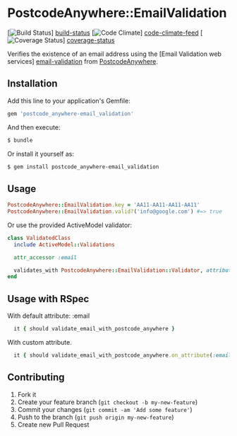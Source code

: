# PostcodeAnywhere::EmailValidation

[![Build Status][build-status-badge]] [build-status]
[![Code Climate][code-climate-badge]] [code-climate-feed]
[![Coverage Status][coverage-status-badge]] [coverage-status]

Verifies the existence of an email address using the
[Email Validation web services] [email-validation]
from [PostcodeAnywhere].

## Installation

Add this line to your application's Gemfile:

```sh
gem 'postcode_anywhere-email_validation'
```

And then execute:

```sh
$ bundle
```

Or install it yourself as:

```sh
$ gem install postcode_anywhere-email_validation
```

## Usage

```ruby
PostcodeAnywhere::EmailValidation.key = 'AA11-AA11-AA11-AA11'
PostcodeAnywhere::EmailValidation.valid?('info@google.com') #=> true
```

Or use the provided ActiveModel validator:

```ruby
class ValidatedClass
  include ActiveModel::Validations

  attr_accessor :email

  validates_with PostcodeAnywhere::EmailValidation::Validator, attributes: %w{ email }
end
```

## Usage with RSpec

With default attribute: :email

```ruby
  it { should validate_email_with_postcode_anywhere }
```

With custom attribute.

```ruby
  it { should validate_email_with_postcode_anywhere.on_attribute(:email) }
```

## Contributing

1. Fork it
2. Create your feature branch (`git checkout -b my-new-feature`)
3. Commit your changes (`git commit -am 'Add some feature'`)
4. Push to the branch (`git push origin my-new-feature`)
5. Create new Pull Request

[postcodeanywhere]: http://www.postcodeanywhere.co.uk/
  "PostcodeAnywhere"

[email-validation]: http://www.postcodeanywhere.co.uk/email-validation/
  "PostcodeAnywhere's Email Validation web services"

[build-status]: https://travis-ci.org/moneyadviceservice/postcode_anywhere-email_validation
  "Build Status"

[build-status-badge]: https://travis-ci.org/moneyadviceservice/postcode_anywhere-email_validation.png
  "Build Status"

[code-climate-feed]: https://codeclimate.com/github/moneyadviceservice/postcode_anywhere-email_validation
  "Code Climate"

[code-climate-badge]: https://codeclimate.com/github/moneyadviceservice/postcode_anywhere-email_validation.png
  "Code Climate"

[coverage-status]: https://coveralls.io/r/moneyadviceservice/postcode_anywhere-email_validation
  "Coverage Status"

[coverage-status-badge]: https://coveralls.io/repos/moneyadviceservice/postcode_anywhere-email_validation/badge.png
  "Coverage Status"
